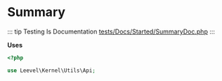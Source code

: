 # Summary

::: tip Testing Is Documentation
[tests/Docs/Started/SummaryDoc.php](https://github.com/hunzhiwange/framework/blob/master/tests/Docs/Started/SummaryDoc.php)
:::

**Uses**

``` php
<?php

use Leevel\Kernel\Utils\Api;
```